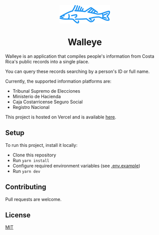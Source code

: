 <p align="center">
  <img src="https://raw.githubusercontent.com/ealpizr/walleye/main/public/walleye-blue.svg">
</p>
<h1 align="center">Walleye</h1>

Walleye is an application that compiles people's information from Costa Rica's public records into a single place.

You can query these records searching by a person's ID or full name.

Currently, the supported information platforms are:

- Tribunal Supremo de Elecciones
- Ministerio de Hacienda
- Caja Costarricense Seguro Social
- Registro Nacional

This project is hosted on Vercel and is available [here](https://walleye.ealpizar.com/).

## Setup

To run this project, install it locally:

- Clone this repository
- Run `yarn install`
- Configure required environment variables (see [.env.example](https://github.com/ealpizr/walleye/blob/main/.env.example))
- Run `yarn dev`

## Contributing

Pull requests are welcome.

## License

[MIT](https://opensource.org/licenses/MIT)
